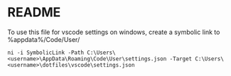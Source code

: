 # README

To use this file for vscode settings on windows, create a symbolic link to %appdata%/Code/User/

```
ni -i SymbolicLink -Path C:\Users\<username>\AppData\Roaming\Code\User\settings.json -Target C:\Users\<username>\dotfiles\vscode\settings.json
```
